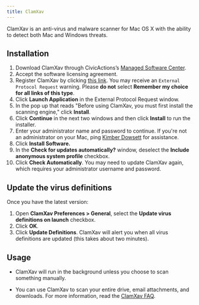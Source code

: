 ```yaml
---
title: ClamXav
---
```


ClamXav is an anti-virus and malware scanner for Mac OS X with the ability to detect both Mac and Windows threats.


## Installation

1. Download ClamXav through CivicActions&rsquo;s [Managed Software Center](/managed-software-center).
2. Accept the software licensing agreement.
3. Register ClamXav by clicking [this link](https://www.clamxav.com/installRegistration/CLA151230-5218-44105). You may receive an `External Protocol Request` warning. Please **do not** select **Remember my choice for all links of this type**.
4. Click **Launch Application** in the External Protocol Request window.
5. In the pop up that reads "Before using ClamXav, you must first install the scanning engine," click **Install**.
6. Click **Continue** in the next two windows and then click **Install** to run the installer.
7. Enter your administrator name and password to continue. If you're not an administrator on your Mac, ping [Kimber Dowsett](https://civicactions.slack.com/team/kimber) for assistance.
8. Click **Install Software.**
9. In the **Check for updates automatically?** window, deselect the **Include anonymous system profile** checkbox.
10. Click **Check Automatically**. You may need to update ClamXav again, which requires your administrator username and password.

## Update the virus definitions

Once you have the latest version:

1. Open **ClamXav Preferences > General**, select the **Update virus definitions on launch** checkbox.
2. Click **OK**.
3. Click **Update Definitions**. ClamXav will alert you when all virus definitions are updated (this takes about two minutes).

## Usage

- ClamXav will run in the background unless you choose to scan something manually.

- You can use ClamXav to scan your entire drive, email attachments, and downloads. For more information, read the [ClamXav FAQ](https://www.clamxav.com/faq.php).
